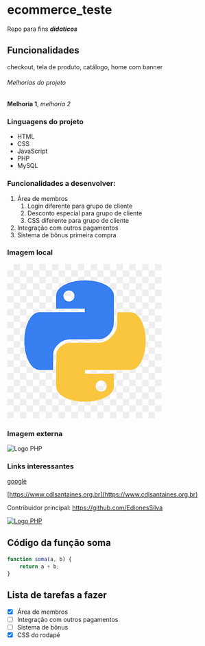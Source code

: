 # ecommerce_teste

Repo para fins **_didaticos_**

## Funcionalidades

checkout, tela de produto, catálogo, home com banner

###### Melhorias do projeto

**Melhoria 1**, *melhoria 2*

### Linguagens do projeto

* HTML
* CSS
* JavaScript
* PHP
* MySQL

### Funcionalidades a desenvolver:

1. Área de membros
    1. Login diferente para grupo de cliente
    2. Desconto especial para grupo de cliente
    3. CSS diferente para grupo de cliente
2. Integração com outros pagamentos
3. Sistema de bônus primeira compra

### Imagem local

![Logo do python](img/Python.png)

### Imagem externa

![Logo PHP](https://www.php.net/images/logos/new-php-logo.svg)

### Links interessantes

[google](https://www.google.com)

[https://www.cdlsantaines.org.br](https://www.cdlsantaines.org.br)

Contribuidor principal: https://github.com/EdionesSilva

[![Logo PHP](https://www.php.net/images/logos/new-php-logo.svg)](https://www.github.com/EdionesSilva)

## Código da função soma

```javascript
function soma(a, b) {
    return a + b;
}
```

## Lista de tarefas a fazer

- [x] Área de membros
- [ ] Integração com outros pagamentos
- [ ] Sistema de bônus
- [x] CSS do rodapé
